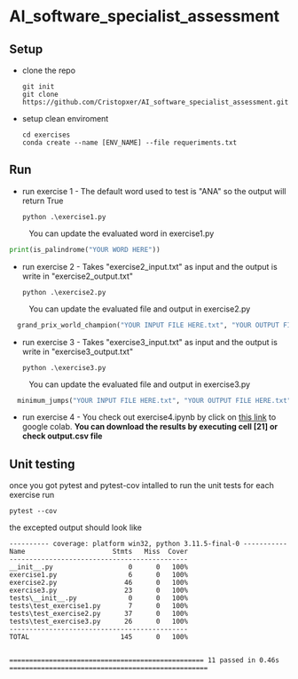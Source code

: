 # AI_software_specialist_assessment
## Setup
* clone the repo
  ```Shell
  git init
  git clone https://github.com/Cristopxer/AI_software_specialist_assessment.git
  ```

* setup clean enviroment
  ```Shell
  cd exercises
  conda create --name [ENV_NAME] --file requeriments.txt
  ```
## Run
* run exercise 1 - The default word used to test is "ANA" so the output will return True
  ```Shell
  python .\exercise1.py  
  ```
&nbsp;&nbsp;&nbsp;&nbsp;&nbsp;&nbsp;&nbsp;&nbsp; You can update the evaluated word in exercise1.py
  ```Python
  print(is_palindrome("YOUR WORD HERE"))
  ```
* run exercise 2 - Takes "exercise2_input.txt" as input and the output is write in "exercise2_output.txt"
    ```Shell
  python .\exercise2.py  
  ```
&nbsp;&nbsp;&nbsp;&nbsp;&nbsp;&nbsp;&nbsp;&nbsp; You can update the evaluated file and output in exercise2.py
```Python
  grand_prix_world_champion("YOUR INPUT FILE HERE.txt", "YOUR OUTPUT FILE HERE.txt")
  ```
* run exercise 3 - Takes "exercise3_input.txt" as input and the output is write in "exercise3_output.txt"
    ```Shell
  python .\exercise3.py  
  ```
&nbsp;&nbsp;&nbsp;&nbsp;&nbsp;&nbsp;&nbsp;&nbsp; You can update the evaluated file and output in exercise3.py
```Python
  minimum_jumps("YOUR INPUT FILE HERE.txt", "YOUR OUTPUT FILE HERE.txt")
  ```
* run exercise 4 - You check out exercise4.ipynb by click on [this link](https://colab.research.google.com/drive/1oyJzKTOAwCeXmwTVWI1n1xh8ZyZWheRp) to google colab. **You can download the results by executing cell [21] or check output.csv file**
## Unit testing
once you got pytest and pytest-cov intalled to run the unit tests for each exercise run
  ```Shell
  pytest --cov
  ```
the excepted output should look like
```Shell
---------- coverage: platform win32, python 3.11.5-final-0 -----------
Name                      Stmts   Miss  Cover
---------------------------------------------
__init__.py                   0      0   100%
exercise1.py                  6      0   100%
exercise2.py                 46      0   100%
exercise3.py                 23      0   100%
tests\__init__.py             0      0   100%
tests\test_exercise1.py       7      0   100%
tests\test_exercise2.py      37      0   100%
tests\test_exercise3.py      26      0   100%
---------------------------------------------
TOTAL                       145      0   100%


================================================= 11 passed in 0.46s ==================================================

```

